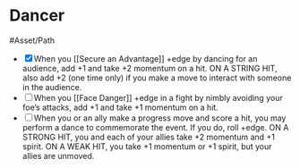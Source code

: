 # Dancer
#Asset/Path 

- <input type="checkbox" checked>When you [[Secure an Advantage]] +edge by dancing for an audience, add +1 and take +2 momentum on a hit. ON A STRING HIT, also add +2 (one time only) if you make a move to interact with someone in the audience.
- <input type="checkbox">When you [[Face Danger]] +edge in a fight by nimbly avoiding your foe’s attacks, add +1 and take +1 momentum on a hit.
- <input type="checkbox">When you or an ally make a progress move and score a hit, you may perform a dance to commemorate the event. If you do, roll +edge. ON A STRONG HIT, you and each of your allies take +2 momentum and +1 spirit. ON A WEAK HIT, you take +1 momentum or +1 spirit, but your allies are unmoved.